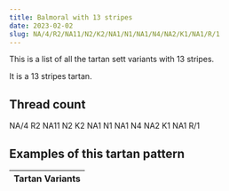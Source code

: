 ```yaml
---
title: Balmoral with 13 stripes
date: 2023-02-02
slug: NA/4/R2/NA11/N2/K2/NA1/N1/NA1/N4/NA2/K1/NA1/R/1
---
```

This is a list of all the tartan sett variants with 13 stripes.

It is a 13 stripes tartan.


## Thread count
NA/4 R2 NA11 N2 K2 NA1 N1 NA1 N4 NA2 K1 NA1 R/1

## Examples of this tartan pattern

| Tartan Variants |
|---------------|
